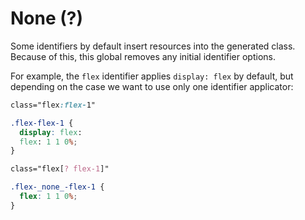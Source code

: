 # None (?)

Some identifiers by default insert resources into the generated class. Because of this, this global removes any initial identifier options.

For example, the `flex` identifier applies `display: flex` by default, but depending on the case we want to use only one identifier applicator:

```css
class="flex:flex-1"

.flex-flex-1 {
  display: flex:
  flex: 1 1 0%;
}

class="flex[? flex-1]"

.flex-_none_-flex-1 {
  flex: 1 1 0%;
}
```